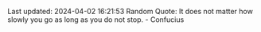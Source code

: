 Last updated: 2024-04-02 16:21:53
Random Quote: It does not matter how slowly you go as long as you do not stop. - Confucius